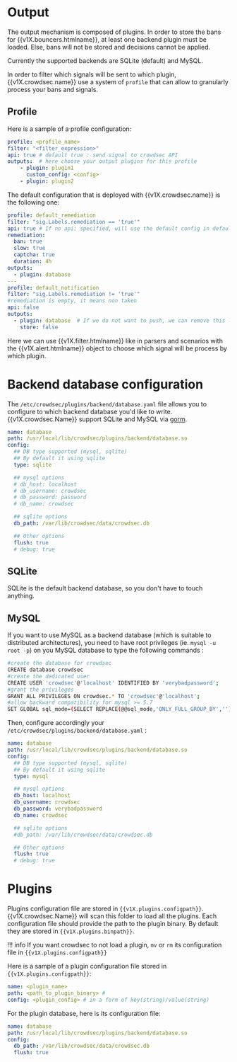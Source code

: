 # Output

The output mechanism is composed of plugins. In order to store the bans for {{v1X.bouncers.htmlname}}, at least one backend plugin must be loaded. Else, bans will not be stored and decisions cannot be applied. 


Currently the supported backends are SQLite (default) and MySQL.

In order to filter which signals will be sent to which plugin, {{v1X.crowdsec.name}} use a system of `profile` that can allow to granularly process your bans and signals.

## Profile

Here is a sample of a profile configuration:

```yaml
profile: <profile_name>
filter: "<filter_expression>"
api: true # default true : send signal to crowdsec API
outputs:  # here choose your output plugins for this profile
    - plugin: plugin1
      custom_config: <config>
    - plugin: plugin2

```

The default configuration that is deployed with {{v1X.crowdsec.name}} is the following one:
```yaml
profile: default_remediation
filter: "sig.Labels.remediation == 'true'"
api: true # If no api: specified, will use the default config in default.yaml
remediation:
  ban: true
  slow: true
  captcha: true
  duration: 4h
outputs:
  - plugin: database
---
profile: default_notification
filter: "sig.Labels.remediation != 'true'"
#remediation is empty, it means non taken
api: false
outputs:
  - plugin: database  # If we do not want to push, we can remove this line and the next one
    store: false
```

Here we can use {{v1X.filter.htmlname}} like in parsers and scenarios with the {{v1X.alert.htmlname}} object to choose which signal will be process by which plugin.



# Backend database configuration

The `/etc/crowdsec/plugins/backend/database.yaml` file allows you to configure to which backend database you'd like to write. {{v1X.crowdsec.Name}} support SQLite and MySQL via [gorm](https://gorm.io/docs/).

```yaml
name: database
path: /usr/local/lib/crowdsec/plugins/backend/database.so
config:
  ## DB type supported (mysql, sqlite)
  ## By default it using sqlite
  type: sqlite

  ## mysql options
  # db_host: localhost
  # db_username: crowdsec
  # db_password: password
  # db_name: crowdsec

  ## sqlite options
  db_path: /var/lib/crowdsec/data/crowdsec.db

  ## Other options
  flush: true
  # debug: true

```

## SQLite 

SQLite is the default backend database, so you don't have to touch anything.

## MySQL

If you want to use MySQL as a backend database (which is suitable to distributed architectures), you need to have root privileges (ie. `mysql -u root -p`) on you MySQL database to type the following commands :

```bash
#create the database for crowdsec
CREATE database crowdsec
#create the dedicated user
CREATE USER 'crowdsec'@'localhost' IDENTIFIED BY 'verybadpassword';
#grant the privileges
GRANT ALL PRIVILEGES ON crowdsec.* TO 'crowdsec'@'localhost';
#allow backward compatibility for mysql >= 5.7
SET GLOBAL sql_mode=(SELECT REPLACE(@@sql_mode,'ONLY_FULL_GROUP_BY',''));
```

Then, configure accordingly your `/etc/crowdsec/plugins/backend/database.yaml` :

```yaml
name: database
path: /usr/local/lib/crowdsec/plugins/backend/database.so
config:
  ## DB type supported (mysql, sqlite)
  ## By default it using sqlite
  type: mysql

  ## mysql options
  db_host: localhost
  db_username: crowdsec
  db_password: verybadpassword
  db_name: crowdsec

  ## sqlite options
  #db_path: /var/lib/crowdsec/data/crowdsec.db

  ## Other options
  flush: true
  # debug: true
```


# Plugins

Plugins configuration file are stored in `{{v1X.plugins.configpath}}`. {{v1X.crowdsec.Name}} will scan this folder to load all the plugins. Each configuration file should provide the path to the plugin binary. By default they are stored in `{{v1X.plugins.binpath}}`.

!!! info
        If you want crowdsec to not load a plugin, `mv` or `rm` its configuration file in `{{v1X.plugins.configpath}}`

Here is a sample of a plugin configuration file stored in `{{v1X.plugins.configpath}}`:
```yaml
name: <plugin_name>
path: <path_to_plugin_binary> # 
config: <plugin_config> # in a form of key(string)/value(string)
```

For the plugin database, here is its configuration file:
```yaml
name: database
path: /usr/local/lib/crowdsec/plugins/backend/database.so
config:
  db_path: /var/lib/crowdsec/data/crowdsec.db
  flush: true
```


